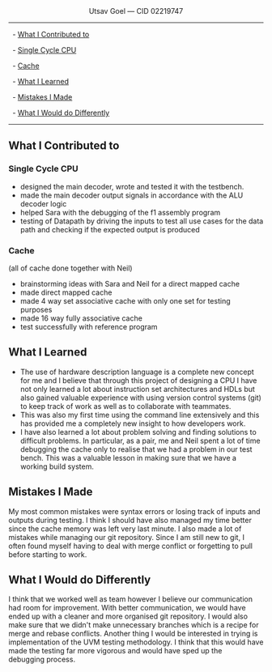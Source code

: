 <center> Utsav Goel — CID 02219747  </center>

---

  - [What I Contributed to](#what-i-contributed-to)

  - [Single Cycle CPU](#single-cycle-cpu)

  - [Cache](#cache)

  - [What I Learned](#what-i-learned)

  - [Mistakes I Made](#mistakes-i-made)

  - [What I Would do Differently](#what-i-would-do-differently)

  

---

  

## What I Contributed to

### Single Cycle CPU

- designed the main decoder, wrote and tested it with the testbench.
- made the main decoder output signals in accordance with the ALU decoder logic
- helped Sara with the debugging of the f1 assembly program
- testing of Datapath by driving the inputs to test all use cases for the data path and checking if the expected output is produced
### Cache
(all of cache done together with Neil)
- brainstorming ideas with Sara and Neil for a direct mapped cache
- made direct mapped cache
- made 4 way set associative cache with only one set for testing purposes
- made 16 way fully associative cache
- test successfully with reference program
## What I Learned  

- The use of hardware description language is a complete new concept for me and I believe that through this project of designing a CPU I have not only learned a lot about instruction set architectures and HDLs but also gained valuable experience with using version control systems (git) to keep track of work as well as to collaborate with teammates.
- This was also my first time using the command line extensively and this has provided me a completely new insight to how developers work.
- I have also learned a lot about problem solving and finding solutions to difficult problems. In particular, as a pair, me and Neil spent a lot of time debugging the cache only to realise that we had a problem in our test bench. This was a valuable lesson in making sure that we have a working build system.
## Mistakes I Made

My most common mistakes were syntax errors or losing track of inputs and outputs during testing. I think I should have also managed my time better since the cache memory was left very last minute. I also made a lot of mistakes while managing our git repository. Since I am still new to git, I often found myself having to deal with merge conflict or forgetting to pull before starting to work.
## What I Would do Differently

I think that we worked well as team however I believe our communication had room for improvement. With better communication, we would have ended up with a cleaner and more organised git repository. I would also make sure that we didn't make unnecessary branches which is a recipe for merge and rebase conflicts. 
Another thing I would be interested in trying is implementation of the UVM testing methodology. I think that this would have made the testing far more vigorous and would have sped up the debugging process.